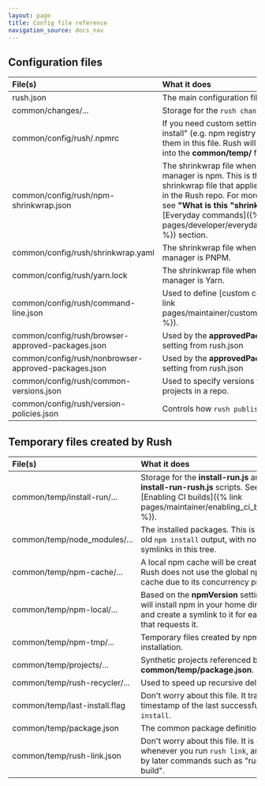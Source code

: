 ```yaml
---
layout: page
title: Config file reference
navigation_source: docs_nav
---
```




## Configuration files

| File(s)                                  | What it does                    |
| :--------------------------------------- | :------------------------------ |
| rush.json                                | The main configuration file for Rush |
| common/changes/...                       | Storage for the `rush change` command |
| common/config/rush/.npmrc                | If you need custom settings for "npm install" (e.g. npm registry mappings), put them in this file.  Rush will copy this file into the **common/temp/** folder. |
| common/config/rush/npm-shrinkwrap.json  | The shrinkwrap file when your package manager is npm.  This is the common shrinkwrap file that applies to all projects in the Rush repo. For more information, see **"What is this "shrinkwrap file"** in the [Everyday commands]({% link pages/developer/everyday_commands.md %}) section. |
| common/config/rush/shrinkwrap.yaml | The shrinkwrap file when your package manager is PNPM. |
| common/config/rush/yarn.lock   | The shrinkwrap file when your package manager is Yarn. |
| common/config/rush/command-line.json  | Used to define [custom commands]({% link pages/maintainer/custom_commands.md %}). |
| common/config/rush/browser-approved-packages.json   | Used by the **approvedPackagesPolicy** setting from rush.json |
| common/config/rush/nonbrowser-approved-packages.json   | Used by the **approvedPackagesPolicy** setting from rush.json |
| common/config/rush/common-versions.json  | Used to specify versions that affect all projects in a repo. |
| common/config/rush/version-policies.json  | Controls how `rush publish` works. |


## Temporary files created by Rush

| File(s)                                  | What it does                    |
| :--------------------------------------- | :------------------------------ |
| common/temp/install-run/...             | Storage for the **install-run.js** and **install-run-rush.js** scripts. See [Enabling CI builds]({% link pages/maintainer/enabling_ci_builds.md %}). |
| common/temp/node_modules/...             | The installed packages.  This is a plain old `npm install` output, with no symlinks in this tree. |
| common/temp/npm-cache/...                | A local npm cache will be created here.  Rush does not use the global npm cache due to its concurrency problems. |
| common/temp/npm-local/...                | Based on the **npmVersion** setting, Rush will install npm in your home directory and create a symlink to it for each repo that requests it. |
| common/temp/npm-tmp/...                  | Temporary files created by npm during installation. |
| common/temp/projects/...                 | Synthetic projects referenced by **common/temp/package.json**. |
| common/temp/rush-recycler/...            | Used to speed up recursive deletes. |
| common/temp/last-install.flag            | Don't worry about this file.  It tracks the timestamp of the last successful `rush install`. |
| common/temp/package.json                      | The common package definition. |
| common/temp/rush-link.json               | Don't worry about this file.  It is created whenever you run `rush link`, and read by later commands such as "rush build". |

